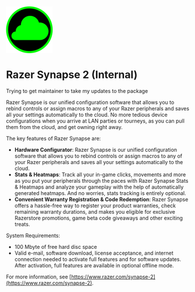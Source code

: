 ![razer-synapse-2 Logo](https://raw.githubusercontent.com/Zoullx/chocolatey-packages/master/icons/razer-synapse-2.png "Razer Synapse 2 Logo")

# Razer Synapse 2 (Internal)

Trying to get maintainer to take my updates to the package

Razer Synapse is our unified configuration software that allows you to rebind controls or assign macros to any of your Razer peripherals and saves all your settings automatically to the cloud. No more tedious device configurations when you arrive at LAN parties or tourneys, as you can pull them from the cloud, and get owning right away.

The key features of Razer Synapse are:

- **Hardware Configurator**: Razer Synapse is our unified configuration software that allows you to rebind controls or assign macros to any of your Razer peripherals and saves all your settings automatically to the cloud.
- **Stats &amp; Heatmaps**: Track all your in-game clicks, movements and more as you put your peripherals through the paces with Razer Synapse Stats &amp; Heatmaps and analyze your gameplay with the help of automatically generated heatmaps. And no worries, stats tracking is entirely optional.
- **Convenient Warranty Registration &amp; Code Redemption**: Razer Synapse offers a hassle-free way to register your product warranties, check remaining warranty durations, and makes you eligible for exclusive Razerstore promotions, game beta code giveaways and other exciting treats.

System Requirements:

- 100 Mbyte of free hard disc space
- Valid e-mail, software download, license acceptance, and internet connection needed to activate full features and for software updates. After activation, full features are available in optional offline mode.

For more information, see [https://www.razer.com/synapse-2](https://www.razer.com/synapse-2).
